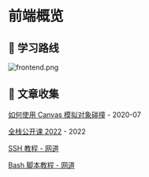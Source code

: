 # 前端概览

## 📌 学习路线

![frontend.png](https://static.yoouu.cn/imgs/doc/front-end/frontend.png)

## 📌 文章收集

[如何使用 Canvas 模拟对象碰撞](https://joshbradley.me/object-collisions-with-canvas/) - 2020-07

[全栈公开课 2022](https://fullstackopen.com/zh/) - 2022

[SSH 教程 - 网道](https://wangdoc.com/ssh/)

[Bash 脚本教程 - 网道](https://wangdoc.com/bash/)
